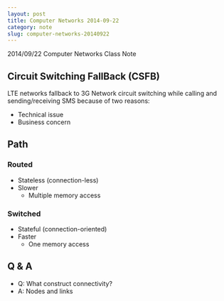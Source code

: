 ```yaml
---
layout: post
title: Computer Networks 2014-09-22
category: note
slug: computer-networks-20140922
---
```

2014/09/22 Computer Networks Class Note

## Circuit Switching FallBack (CSFB)

LTE networks fallback to 3G Network circuit switching while calling and
sending/receiving SMS because of two reasons:

-  Technical issue
-  Business concern

## Path

### Routed

-  Stateless (connection-less)
-  Slower
   -  Multiple memory access

### Switched

-  Stateful (connection-oriented)
-  Faster
   -  One memory access

## Q & A

-  Q: What construct connectivity?
-  A: Nodes and links
